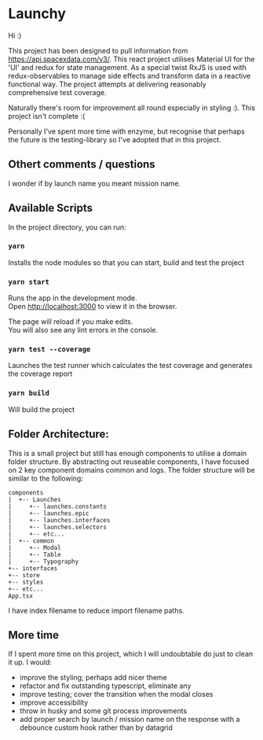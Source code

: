 # Launchy

Hi :)

This project has been designed to pull information from https://api.spacexdata.com/v3/. This react project utilises Material UI for the 'UI' and redux for state management. As a special twist RxJS is used with redux-observables to manage side effects and transform data in a reactive functional way. The project attempts at delivering reasonably comprehensive test coverage.

Naturally there's room for improvement all round especially in styling :). This project isn't complete :(

Personally I've spent more time with enzyme, but recognise that perhaps the future is the testing-library so I've adopted that in this project.

## Othert comments / questions

I wonder if by launch name you meant mission name.

## Available Scripts

In the project directory, you can run:

### `yarn`

Installs the node modules so that you can start, build and test the project

### `yarn start`

Runs the app in the development mode.\
Open [http://localhost:3000](http://localhost:3000) to view it in the browser.

The page will reload if you make edits.\
You will also see any lint errors in the console.

### `yarn test --coverage`

Launches the test runner which calculates the test coverage and generates the coverage report

### `yarn build`

Will build the project

## Folder Architecture:

This is a small project but still has enough components to utilise a domain folder structure. By abstracting out reuseable components, I have focused on 2 key component domains common and logs. The folder structure will be similar to the following:

```
components
|  +-- Launches
|     +-- launches.constants
|     +-- launches.epic
|     +-- launches.interfaces
|     +-- launches.selectors
|     +-- etc...
|  +-- common
|     +-- Modal
|     +-- Table
|     +-- Typography
+-- interfaces
+-- store
+-- styles
+-- etc...
App.tsx
```

I have index filename to reduce import filename paths.

## More time

If I spent more time on this project, which I will undoubtable do just to clean it up. I would:

- improve the styling; perhaps add nicer theme
- refactor and fix outstanding typescript, eliminate any
- improve testing; cover the transition when the modal closes
- improve accessibility
- throw in husky and some git process improvements
- add proper search by launch / mission name on the response with a debounce custom hook rather than by datagrid
